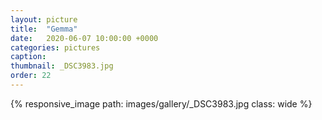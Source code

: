 ```yaml
---
layout: picture
title:  "Gemma"
date:   2020-06-07 10:00:00 +0000
categories: pictures
caption: 
thumbnail: _DSC3983.jpg
order: 22
---
```

{% responsive_image path: images/gallery/_DSC3983.jpg class: wide %}

